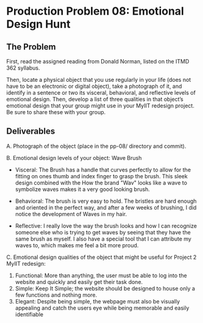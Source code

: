 # Production Problem 08: Emotional Design Hunt

## The Problem

First, read the assigned reading from Donald Norman, listed on the ITMD 362 syllabus.

Then, locate a physical object that you use regularly in your life (does not have to be an electronic or digital object), take a photograph of it, and identify in a sentence or two its visceral, behavioral, and reflective levels of emotional design. Then, develop a list of three qualities in that object’s emotional design that your group might use in your MyIIT redesign project. Be sure to share these with your group.

## Deliverables

A. Photograph of the object (place in the pp-08/ directory and commit).

B. Emotional design levels of your object: Wave Brush

* Visceral: The Brush has a handle that curves perfectly to allow for the fitting on ones thumb and 
index finger to grasp the brush. This sleek design combined with the How the brand "Wav" looks like 
a wave to symbolize waves makes it a very good looking brush.

* Behavioral: The brush is very easy to hold. The bristles are hard enough and oriented in the perfect
way, and after a few weeks of brushing, I did notice the development of Waves in my hair.

* Reflective: I really love the way the brush looks and how I can recognize someone else who is trying
to get waves by seeing that they have the same brush as myself. I also have a special tool that I 
can attribute my waves to, which makes me feel a bit more proud.

C.  Emotional design qualities of the object that might be useful for Project 2 MyIIT redesign:

1. Functional: More than anything, the user must be able to log into the website and quickly and easily get their task done.
2. Simple: Keep It Simple; the website should be designed to house only a few functions and nothing more.
3. Elegant: Despite being simple, the webpage must also be visually appealing and catch the users eye while being memorable and easily identifiable
